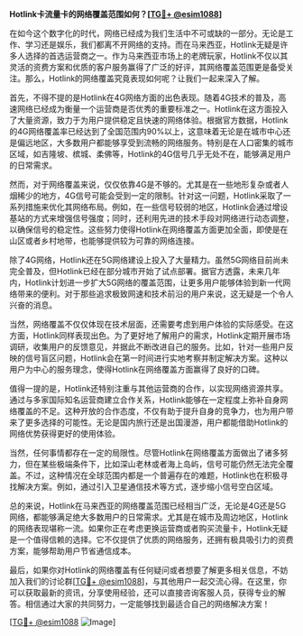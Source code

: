 **Hotlink卡流量卡的网络覆盖范围如何？[[TG💪+ @esim1088](https://t.me/s/esim1088)]**

在如今这个数字化的时代，网络已经成为我们生活中不可或缺的一部分。无论是工作、学习还是娱乐，我们都离不开网络的支持。而在马来西亚，Hotlink无疑是许多人选择的首选运营商之一。作为马来西亚市场上的老牌玩家，Hotlink不仅以其灵活的资费方案和优质的客户服务赢得了广泛的好评，其网络覆盖范围更是备受关注。那么，Hotlink的网络覆盖究竟表现如何呢？让我们一起来深入了解。

首先，不得不提的是Hotlink在4G网络方面的出色表现。随着4G技术的普及，高速网络已经成为衡量一个运营商是否优秀的重要标准之一。Hotlink在这方面投入了大量资源，致力于为用户提供稳定且快速的网络体验。根据官方数据，Hotlink的4G网络覆盖率已经达到了全国范围内90%以上，这意味着无论是在城市中心还是偏远地区，大多数用户都能够享受到流畅的网络服务。特别是在人口密集的城市区域，如吉隆坡、槟城、柔佛等，Hotlink的4G信号几乎无处不在，能够满足用户的日常需求。

然而，对于网络覆盖来说，仅仅依靠4G是不够的。尤其是在一些地形复杂或者人烟稀少的地方，4G信号可能会受到一定的限制。针对这一问题，Hotlink采取了一系列措施来优化其网络布局。例如，在一些信号较弱的地区，Hotlink会通过增设基站的方式来增强信号强度；同时，还利用先进的技术手段对网络进行动态调整，以确保信号的稳定性。这些努力使得Hotlink在网络覆盖方面更加全面，即使是在山区或者乡村地带，也能够提供较为可靠的网络连接。

除了4G网络，Hotlink还在5G网络建设上投入了大量精力。虽然5G网络目前尚未完全普及，但Hotlink已经在部分城市开始了试点部署。据官方透露，未来几年内，Hotlink计划进一步扩大5G网络的覆盖范围，让更多用户能够体验到新一代网络带来的便利。对于那些追求极致网速和技术前沿的用户来说，这无疑是一个令人兴奋的消息。

当然，网络覆盖不仅仅体现在技术层面，还需要考虑到用户体验的实际感受。在这方面，Hotlink同样表现出色。为了更好地了解用户的需求，Hotlink定期开展市场调研，收集用户的反馈意见，并据此不断改进自己的服务。比如，针对一些用户反映的信号盲区问题，Hotlink会在第一时间进行实地考察并制定解决方案。这种以用户为中心的服务理念，使得Hotlink在网络覆盖方面赢得了良好的口碑。

值得一提的是，Hotlink还特别注重与其他运营商的合作，以实现网络资源共享。通过与多家国际知名运营商建立合作关系，Hotlink能够在一定程度上弥补自身网络覆盖的不足。这种开放的合作态度，不仅有助于提升自身的竞争力，也为用户带来了更多选择的可能性。无论是国内旅行还是出国漫游，用户都能借助Hotlink的网络优势获得更好的使用体验。

当然，任何事情都存在一定的局限性。尽管Hotlink在网络覆盖方面做出了诸多努力，但在某些极端条件下，比如深山老林或者海上岛屿，信号可能仍然无法完全覆盖。不过，这种情况在全球范围内都是一个普遍存在的难题，Hotlink也在积极寻找解决方案。例如，通过引入卫星通信技术等方式，逐步缩小信号空白区域。

总的来说，Hotlink在马来西亚的网络覆盖范围已经相当广泛，无论是4G还是5G网络，都能够满足绝大多数用户的日常需求。尤其是在城市及周边地区，Hotlink的网络表现堪称一流。如果你正在考虑更换运营商或者购买流量卡，Hotlink无疑是一个值得信赖的选择。它不仅提供了优质的网络服务，还拥有极具吸引力的资费方案，能够帮助用户节省通信成本。

最后，如果你对Hotlink的网络覆盖有任何疑问或者想要了解更多相关信息，不妨加入我们的讨论群[[TG💪+ @esim1088](https://t.me/s/esim1088)]，与其他用户一起交流心得。在这里，你可以获取最新的资讯，分享使用经验，还可以直接咨询客服人员，获得专业的解答。相信通过大家的共同努力，一定能够找到最适合自己的网络解决方案！

[[TG💪+ @esim1088](https://t.me/s/esim1088) ![Image](https://i.postimg.cc/4NQfJmqS/Snipaste-2025-05-13-00-14-12.png)]